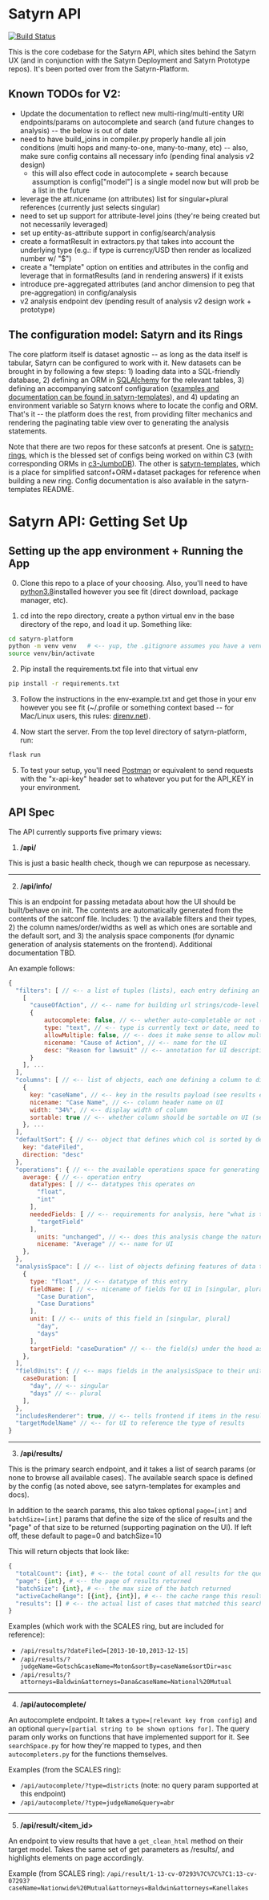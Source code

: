 # Satyrn API

[![Build Status](http://198.211.97.126:8080/job/satyrn-platform/badge/icon)](http://198.211.97.126:8080/job/satyrn-platform/)

This is the core codebase for the Satyrn API, which sites behind the Satyrn UX (and in conjunction with the Satyrn Deployment and Satyrn Prototype repos). It's been ported over from the Satyrn-Platform.

## Known TODOs for V2:
 - Update the documentation to reflect new multi-ring/multi-entity URI endpoints/params on autocomplete and search (and future changes to analysis) -- the below is out of date
 - need to have build_joins in compiler.py properly handle all join conditions (multi hops and many-to-one, many-to-many, etc) -- also, make sure config contains all necessary info (pending final analysis v2 design)
    - this will also effect code in autocomplete + search because assumption is config["model"] is a single model now but will prob be a list in the future
 - leverage the att.nicename (on attributes) list for singular+plural references (currently just selects singular)
 - need to set up support for attribute-level joins (they're being created but not necessarily leveraged)
 - set up entity-as-attribute support in config/search/analysis
 - create a formatResult in extractors.py that takes into account the underlying type (e.g.: if type is currency/USD then render as localized number w/ "$")
 - create a "template" option on entities and attributes in the config and leverage that in formatResults (and in rendering answers) if it exists
 - introduce pre-aggregated attributes (and anchor dimension to peg that pre-aggregation) in config/analysis
 - v2 analysis endpoint dev (pending result of analysis v2 design work + prototype)

## The configuration model: Satyrn and its Rings
The core platform itself is dataset agnostic -- as long as the data itself is tabular, Satyrn can be configured to work with it. New datasets can be brought in by following a few steps: 1) loading data into a SQL-friendly database, 2) defining an ORM in [SQLAlchemy](https://www.sqlalchemy.org) for the relevant tables, 3) defining an accompanying satconf configuration ([examples and documentation can be found in satyrn-templates](https://www.github.com/nu-c3lab/satyrn-templates)), and 4) updating an environment variable so Satyrn knows where to locate the config and ORM. That's it -- the platform does the rest, from providing filter mechanics and rendering the paginating table view over to generating the analysis statements.

Note that there are two repos for these satconfs at present. One is [satyrn-rings](https://www.github.com/nu-c3lab/satyrn-rings), which is the blessed set of configs being worked on within C3 (with corresponding ORMs in [c3-JumboDB](https://github.com/nu-c3lab/c3-JumboDB)). The other is [satyrn-templates](https://www.github.com/nu-c3lab/satyrn-templates), which is a place for simplified satconf+ORM+dataset packages for reference when building a new ring. Config documentation is also available in the satyrn-templates README.

# Satyrn API: Getting Set Up
## Setting up the app environment + Running the App
0. Clone this repo to a place of your choosing. Also, you'll need to have [python3.8](https://www.python.org/downloads/)installed however you see fit (direct download, package manager, etc).

1. cd into the repo directory, create a python virtual env in the base directory of the repo, and load it up. Something like:

```bash
cd satyrn-platform
python -m venv venv   # <-- yup, the .gitignore assumes you have a venv dir named venv
source venv/bin/activate
```

2. Pip install the requirements.txt file into that virtual env

```bash
pip install -r requirements.txt
```

3. Follow the instructions in the env-example.txt and get those in your env however you see fit (~/.profile or something context based -- for Mac/Linux users, this rules: [direnv.net](https://direnv.net)).

4. Now start the server. From the top level directory of satyrn-platform, run:

```bash
flask run
```

5. To test your setup, you'll need [Postman](https://www.postman.com/downloads/) or equivalent to send requests with the "x-api-key" header set to whatever you put for the API_KEY in your environment.

## API Spec

The API currently supports five primary views:

1. __/api/__

This is just a basic health check, though we can repurpose as necessary.

 ----

2. __/api/info/__

This is an endpoint for passing metadata about how the UI should be built/behave on init. The contents are automatically generated from the contents of the satconf file. Includes: 1) the available filters and their types, 2) the column names/order/widths as well as which ones are sortable and the default sort, and 3) the analysis space components (for dynamic generation of analysis statements on the frontend). Additional documentation TBD.

An example follows:

```javascript
{
  "filters": [ // <-- a list of tuples (lists), each entry defining an available data filter
    [
      "causeOfAction", // <-- name for building url strings/code-level representation
      {
          autocomplete: false, // <-- whether auto-completable or not (via ac endpoint)
          type: "text", // <-- type is currently text or date, need to introduce int/range
          allowMultiple: false, // <-- does it make sense to allow multiple filters of this type?
          nicename: "Cause of Action", // <-- name for the UI
          desc: "Reason for lawsuit" // <-- annotation for UI description
      }
    ], ...
  ],
  "columns": [ // <-- list of objects, each one defining a column to display on UI
    {
      key: "caseName", // <-- key in the results payload (see results endpoint)
      nicename: "Case Name", // <-- column header name on UI
      width: "34%", // <-- display width of column
      sortable: true // <-- whether column should be sortable on UI (see results endpoint)
    }, ...
  ],
  "defaultSort": { // <-- object that defines which col is sorted by default + direction
    key: "dateFiled",
    direction: "desc"
  },
  "operations": { // <-- the available operations space for generating statements
    average: { // <-- operation entry
      dataTypes: [ // <-- datatypes this operates on
        "float",
        "int"
      ],
      neededFields: [ // <-- requirements for analysis, here "what is the targetField?"
        "targetField"
      ],
        units: "unchanged", // <-- does this analysis change the nature of the targetField's units?
        nicename: "Average" // <-- name for UI
    },
  },
  "analysisSpace": [ // <-- list of objects defining features of data that analysis can run on
    {
      type: "float", // <-- datatype of this entry
      fieldName: [ // <-- nicename of fields for UI in [singular, plural]
        "Case Duration",
        "Case Durations"
      ],
      unit: [ // <-- units of this field in [singular, plural]
        "day",
        "days"
      ],
      targetField: "caseDuration" // <-- the field(s) under the hood associated with this entry
    },
  ],
  "fieldUnits": { // <-- maps fields in the analysisSpace to their units, makes lookup easier
    caseDuration: [
      "day", // <-- singular
      "days" // <-- plural
    ],
  },
  "includesRenderer": true, // <-- tells frontend if items in the results view should be clickable
  "targetModelName" // <-- for UI to reference the type of results
}
```

 ----

3. __/api/results/__

This is the primary search endpoint, and it takes a list of search params (or none to browse all available cases). The available search space is defined by the config (as noted above, see satyrn-templates for examples and docs).

In addition to the search params, this also takes optional `page=[int]` and `batchSize=[int]` params that define the size of the slice of results and the "page" of that size to be returned (supporting pagination on the UI). If left off, these default to page=0 and batchSize=10

This will return objects that look like:

```python
{
  "totalCount": {int}, # <-- the total count of all results for the query
  "page": {int}, # <-- the page of results returned
  "batchSize": {int}, # <-- the max size of the batch returned
  "activeCacheRange": [{int}, {int}], # <-- the cache range this result is within on the server
  "results": [] # <-- the actual list of cases that matched this search
}
```

Examples (which work with the SCALES ring, but are included for reference):
 - `/api/results/?dateFiled=[2013-10-10,2013-12-15]`
 - `/api/results/?judgeName=Gotsch&caseName=Moton&sortBy=caseName&sortDir=asc`
 - `/api/results/?attorneys=Baldwin&attorneys=Dana&caseName=National%20Mutual`

 ----

4. __/api/autocomplete/__

An autocomplete endpoint. It takes a `type=[relevant key from config]` and an optional `query=[partial string to be shown options for]`. The query param only works on functions that have implemented support for it. See `searchSpace.py` for how they're mapped to types, and then `autocompleters.py` for the functions themselves.

Examples (from the SCALES ring):
 - `/api/autocomplete/?type=districts` (note: no query param supported at this endpoint)
 - `/api/autocomplete/?type=judgeName&query=abr`

 ----

5. __/api/result/<item_id>__

An endpoint to view results that have a `get_clean_html` method on their target model. Takes the same set of get parameters as /results/, and highlights elements on page accordingly.

Example (from SCALES ring): `/api/result/1-13-cv-07293%7C%7C%7C1:13-cv-07293?caseName=Nationwide%20Mutual&attorneys=Baldwin&attorneys=Kanellakes`
